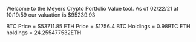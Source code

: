 Welcome to the Meyers Crypto Portfolio Value tool. 
As of 02/22/21 at 10:19:59 our valuation is $95239.93 

BTC Price = $53711.85
 ETH Price = $1756.4
BTC Holdings = 0.98BTC
 ETH holdings = 24.255477532ETH 
